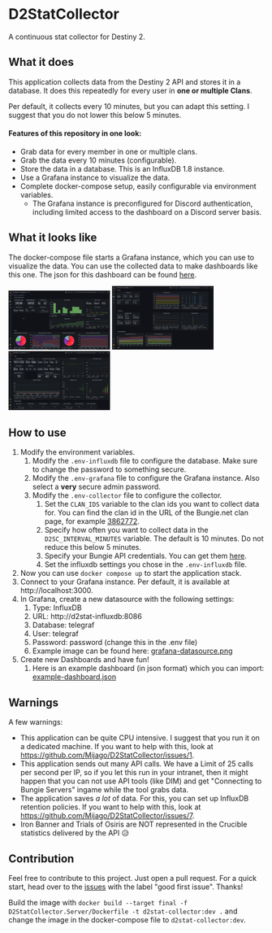 # D2StatCollector
A continuous stat collector for Destiny 2.



## What it does
This application collects data from the Destiny 2 API and stores it in a database.
It does this repeatedly for every user in **one or multiple Clans**.

Per default, it collects every 10 minutes, but you can adapt this setting.
I suggest that you do not lower this below 5 minutes.

#### Features of this repository in one look:
- Grab data for every member in one or multiple clans.
- Grab the data every 10 minutes (configurable).
- Store the data in a database. This is an InfluxDB 1.8 instance.
- Use a Grafana instance to visualize the data. 
- Complete docker-compose setup, easily configurable via environment variables. 
  - The Grafana instance is preconfigured for Discord authentication, including limited access to the dashboard on a Discord server basis.

## What it looks like
The docker-compose file starts a Grafana instance, which you can use to visualize the data.
You can use the collected data to make dashboards like this one. The json for this dashboard can be found [here](doc/example-dashboard.json).

<img src="doc/example-01.png" style="max-width:200px;">
<img src="doc/example-02.png" style="max-width:200px;">
<img src="doc/example-03.png" style="max-width:200px;">

## How to use
1. Modify the environment variables.
   1. Modify the `.env-influxdb` file to configure the database. Make sure to change the password to something secure.
   2. Modify the `.env-grafana` file to configure the Grafana instance. Also select a **very** secure admin password.
   3. Modify the `.env-collector` file to configure the collector. 
      1. Set the `CLAN_IDS` variable to the clan ids you want to collect data for. You can find the clan id in the URL of the Bungie.net clan page, for example [3862772](https://www.bungie.net/en/ClanV2?groupid=3862772).
      2. Specify how often you want to collect data in the `D2SC_INTERVAL_MINUTES` variable. The default is 10 minutes. Do not reduce this below 5 minutes.
      3. Specify your Bungie API credentials. You can get them [here](https://www.bungie.net/en/Application).
      4. Set the influxdb settings you chose in the `.env-influxdb` file. 
2. Now you can use `docker compose up` to start the application stack.
3. Connect to your Grafana instance. Per default, it is available at http://localhost:3000.
4. In Grafana, create a new datasource with the following settings:
   1. Type: InfluxDB
   2. URL: http://d2stat-influxdb:8086
   3. Database: telegraf
   4. User: telegraf
   5. Password: password (change this in the .env file)
   6. Example image can be found here: [grafana-datasource.png](doc%2Fgrafana-datasource.png)
5. Create new Dashboards and have fun!
   1. Here is an example dashboard (in json format) which you can import: [example-dashboard.json](doc%2Fexample-dashboard.json)

## Warnings
A few warnings:
- This application can be quite CPU intensive. I suggest that you run it on a dedicated machine. If you want to help with this, look at https://github.com/Mijago/D2StatCollector/issues/1.
- This application sends out many API calls. We have a Limit of 25 calls per second per IP, so if you let this run in your intranet, then it might happen that you can not use API tools (like DIM) and get "Connecting to Bungie Servers" ingame while the tool grabs data.
- The application saves *a lot* of data. For this, you can set up InfluxDB retention policies. If you want to help with this, look at https://github.com/Mijago/D2StatCollector/issues/7.
- Iron Banner and Trials of Osiris are NOT represented in the Crucible statistics delivered by the API 😥

## Contribution
Feel free to contribute to this project. Just open a pull request. 
For a quick start, head over to the [issues](https://github.com/Mijago/D2StatCollector/issues?q=is%3Aissue+is%3Aopen+label%3A"good+first+issue") with the label "good first issue". Thanks!

Build the image with `docker build --target final -f D2StatCollector.Server/Dockerfile -t d2stat-collector:dev .` and change the image in the docker-compose file to `d2stat-collector:dev`.

